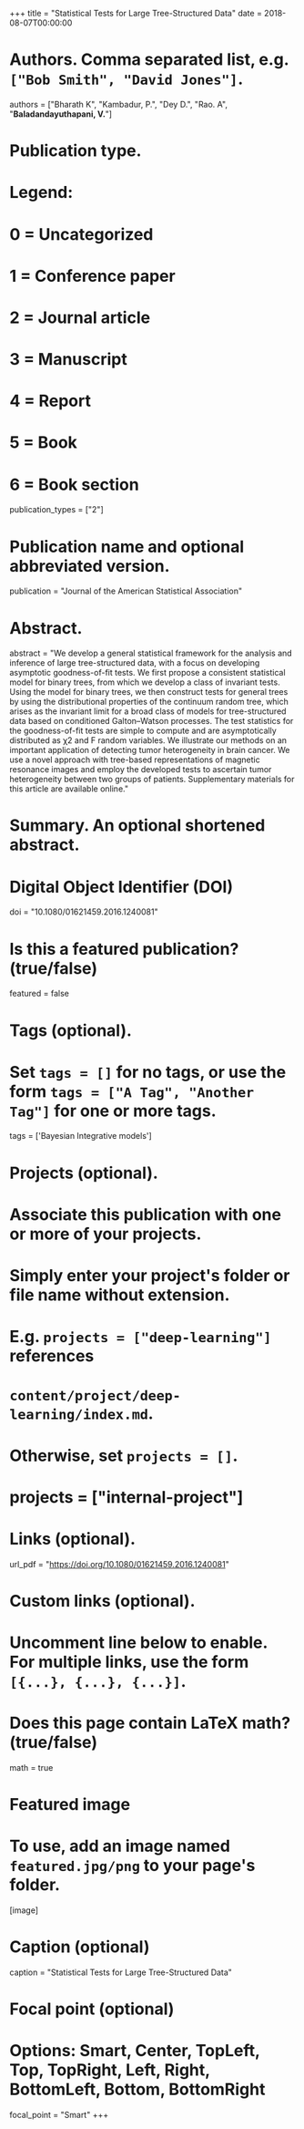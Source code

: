 +++
title = "Statistical Tests for Large Tree-Structured Data"
date = 2018-08-07T00:00:00

# Authors. Comma separated list, e.g. `["Bob Smith", "David Jones"]`.
authors = ["Bharath K", "Kambadur, P.", "Dey D.", "Rao. A", "**Baladandayuthapani, V.**"]

# Publication type.
# Legend:
# 0 = Uncategorized
# 1 = Conference paper
# 2 = Journal article
# 3 = Manuscript
# 4 = Report
# 5 = Book
# 6 = Book section
publication_types = ["2"]

# Publication name and optional abbreviated version.
publication = "Journal of the American Statistical Association"

# Abstract.
abstract = "We develop a general statistical framework for the analysis and inference of large tree-structured data, with a focus on developing asymptotic goodness-of-fit tests. We first propose a consistent statistical model for binary trees, from which we develop a class of invariant tests. Using the model for binary trees, we then construct tests for general trees by using the distributional properties of the continuum random tree, which arises as the invariant limit for a broad class of models for tree-structured data based on conditioned Galton–Watson processes. The test statistics for the goodness-of-fit tests are simple to compute and are asymptotically distributed as χ2 and F random variables. We illustrate our methods on an important application of detecting tumor heterogeneity in brain cancer. We use a novel approach with tree-based representations of magnetic resonance images and employ the developed tests to ascertain tumor heterogeneity between two groups of patients. Supplementary materials for this article are available online."

# Summary. An optional shortened abstract.

# Digital Object Identifier (DOI)
doi = "10.1080/01621459.2016.1240081"

# Is this a featured publication? (true/false)
featured = false

# Tags (optional).
#   Set `tags = []` for no tags, or use the form `tags = ["A Tag", "Another Tag"]` for one or more tags.
tags = ['Bayesian Integrative models']

# Projects (optional).
#   Associate this publication with one or more of your projects.
#   Simply enter your project's folder or file name without extension.
#   E.g. `projects = ["deep-learning"]` references 
#   `content/project/deep-learning/index.md`.
#   Otherwise, set `projects = []`.
# projects = ["internal-project"]

# Links (optional).
 url_pdf = "https://doi.org/10.1080/01621459.2016.1240081"




# Custom links (optional).
#   Uncomment line below to enable. For multiple links, use the form `[{...}, {...}, {...}]`.

# Does this page contain LaTeX math? (true/false)
math = true

# Featured image
# To use, add an image named `featured.jpg/png` to your page's folder. 
[image]
  # Caption (optional)
  caption = "Statistical Tests for Large Tree-Structured Data"

  # Focal point (optional)
  # Options: Smart, Center, TopLeft, Top, TopRight, Left, Right, BottomLeft, Bottom, BottomRight
  focal_point = "Smart"
+++

